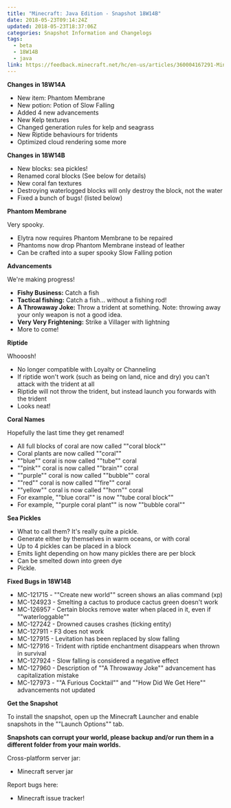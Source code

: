 ```yaml
---
title: "Minecraft: Java Edition - Snapshot 18W14B"
date: 2018-05-23T09:14:24Z
updated: 2018-05-23T18:37:06Z
categories: Snapshot Information and Changelogs
tags:
  - beta
  - 18W14B
  - java
link: https://feedback.minecraft.net/hc/en-us/articles/360004167291-Minecraft-Java-Edition-Snapshot-18W14B
---
```


**Changes in 18W14A**

- New item: Phantom Membrane
- New potion: Potion of Slow Falling
- Added 4 new advancements
- New Kelp textures
- Changed generation rules for kelp and seagrass
- New Riptide behaviours for tridents
- Optimized cloud rendering some more

  
**Changes in 18W14B**

- New blocks: sea pickles!
- Renamed coral blocks (See below for details)
- New coral fan textures
- Destroying waterlogged blocks will only destroy the block, not the water
- Fixed a bunch of bugs! (listed below)

  
**Phantom Membrane**  
  
Very spooky.

- Elytra now requires Phantom Membrane to be repaired
- Phantoms now drop Phantom Membrane instead of leather
- Can be crafted into a super spooky Slow Falling potion

  
**Advancements**  
  
We're making progress!

- **Fishy Business:** Catch a fish
- **Tactical fishing:** Catch a fish... without a fishing rod!
- **A Throwaway Joke:** Throw a trident at something. Note: throwing away your only weapon is not a good idea.
- **Very Very Frightening:** Strike a Villager with lightning
- More to come!

  
**Riptide**  
  
Whooosh!

- No longer compatible with Loyalty or Channeling
- If riptide won't work (such as being on land, nice and dry) you can't attack with the trident at all
- Riptide will not throw the trident, but instead launch you forwards with the trident
- Looks neat!

  
**Coral Names**  
  
Hopefully the last time they get renamed!

- All full blocks of coral are now called ""coral block""
- Coral plants are now called ""coral""
- ""blue"" coral is now called ""tube"" coral
- ""pink"" coral is now called ""brain"" coral
- ""purple"" coral is now called ""bubble"" coral
- ""red"" coral is now called ""fire"" coral
- ""yellow"" coral is now called ""horn"" coral
- For example, ""blue coral"" is now ""tube coral block""
- For example, ""purple coral plant"" is now ""bubble coral""

  
**Sea Pickles**  
  

- What to call them? It's really quite a pickle.
- Generate either by themselves in warm oceans, or with coral
- Up to 4 pickles can be placed in a block
- Emits light depending on how many pickles there are per block
- Can be smelted down into green dye
- Pickle.

  
**Fixed Bugs in 18W14B**  
  

- MC-121715 - ""Create new world"" screen shows an alias command (xp)
- MC-124923 - Smelting a cactus to produce cactus green doesn't work
- MC-126957 - Certain blocks remove water when placed in it, even if ""waterloggable""
- MC-127242 - Drowned causes crashes (ticking entity)
- MC-127911 - F3 does not work
- MC-127915 - Levitation has been replaced by slow falling
- MC-127916 - Trident with riptide enchantment disappears when thrown in survival
- MC-127924 - Slow falling is considered a negative effect
- MC-127960 - Description of ""A Throwaway Joke"" advancement has capitalization mistake
- MC-127973 - ""A Furious Cocktail"" and ""How Did We Get Here"" advancements not updated

  
**Get the Snapshot**  
  
To install the snapshot, open up the Minecraft Launcher and enable snapshots in the ""Launch Options"" tab.  
  
**Snapshots can corrupt your world, please backup and/or run them in a different folder from your main worlds.**  
  
Cross-platform server jar:

- Minecraft server jar

Report bugs here:

- Minecraft issue tracker!

<div>

 

</div>
